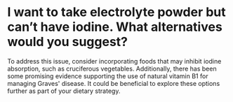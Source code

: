 # I want to take electrolyte powder but can’t have iodine. What alternatives would you suggest?

To address this issue, consider incorporating foods that may inhibit iodine absorption, such as cruciferous vegetables. Additionally, there has been some promising evidence supporting the use of natural vitamin B1 for managing Graves' disease. It could be beneficial to explore these options further as part of your dietary strategy.